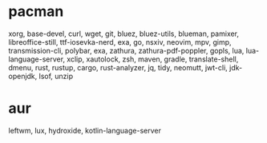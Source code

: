 # pacman
xorg, base-devel, curl, wget, git, bluez, bluez-utils, blueman, pamixer, libreoffice-still, ttf-iosevka-nerd, exa, go, nsxiv,
neovim, mpv, gimp, transmission-cli, polybar, exa, zathura, zathura-pdf-poppler, gopls, lua, lua-language-server, xclip, xautolock,
zsh, maven, gradle, translate-shell, dmenu, rust, rustup, cargo, rust-analyzer, jq, tidy, neomutt, jwt-cli, jdk-openjdk, lsof, unzip

# aur
leftwm, lux, hydroxide, kotlin-language-server
